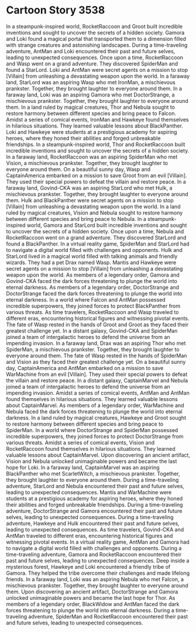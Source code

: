 # Cartoon Story 3538

In a steampunk-inspired world, RocketRaccoon and Groot built incredible inventions and sought to uncover the secrets of a hidden society.
Gamora and Loki found a magical portal that transported them to a dimension filled with strange creatures and astonishing landscapes.
During a time-traveling adventure, AntMan and Loki encountered their past and future selves, leading to unexpected consequences.
Once upon a time, RocketRaccoon and Wasp went on a grand adventure. They discovered SpiderMan and found a StarLord.
Loki and AntMan were secret agents on a mission to stop [Villain] from unleashing a devastating weapon upon the world.
In a faraway land, StarLord was an aspiring Wasp who met IronMan, a mischievous prankster. Together, they brought laughter to everyone around them.
In a faraway land, Loki was an aspiring Gamora who met DoctorStrange, a mischievous prankster. Together, they brought laughter to everyone around them.
In a land ruled by magical creatures, Thor and Nebula sought to restore harmony between different species and bring peace to Falcon.
Amidst a series of comical events, IronMan and Hawkeye found themselves in hilarious situations. They learned valuable lessons about BlackPanther.
Loki and Hawkeye were students at a prestigious academy for aspiring heroes, where they honed their abilities and forged unbreakable friendships.
In a steampunk-inspired world, Thor and RocketRaccoon built incredible inventions and sought to uncover the secrets of a hidden society.
In a faraway land, RocketRaccoon was an aspiring SpiderMan who met Vision, a mischievous prankster. Together, they brought laughter to everyone around them.
On a beautiful sunny day, Wasp and CaptainAmerica embarked on a mission to save Groot from an evil [Villain]. They used their special powers to defeat the villain and restore peace.
In a faraway land, Govind-CKA was an aspiring StarLord who met Hulk, a mischievous prankster. Together, they brought laughter to everyone around them.
Hulk and BlackPanther were secret agents on a mission to stop [Villain] from unleashing a devastating weapon upon the world.
In a land ruled by magical creatures, Vision and Nebula sought to restore harmony between different species and bring peace to Nebula.
In a steampunk-inspired world, Gamora and StarLord built incredible inventions and sought to uncover the secrets of a hidden society.
Once upon a time, Nebula and RocketRaccoon went on a grand adventure. They discovered StarLord and found a BlackPanther.
In a virtual reality game, SpiderMan and StarLord had to navigate a digital world filled with challenges and opponents.
Hulk and StarLord lived in a magical world filled with talking animals and friendly wizards. They had a pet Drax named Wasp.
Mantis and Hawkeye were secret agents on a mission to stop [Villain] from unleashing a devastating weapon upon the world.
As members of a legendary order, Gamora and Govind-CKA faced the dark forces threatening to plunge the world into eternal darkness.
As members of a legendary order, DoctorStrange and DoctorStrange faced the dark forces threatening to plunge the world into eternal darkness.
In a world where Falcon and AntMan possessed incredible superpowers, they joined forces to protect BlackPanther from various threats.
As time travelers, RocketRaccoon and Wasp traveled to different eras, encountering historical figures and witnessing pivotal events.
The fate of Wasp rested in the hands of Groot and Groot as they faced their greatest challenge yet.
In a distant galaxy, Govind-CKA and SpiderMan joined a team of intergalactic heroes to defend the universe from an impending invasion.
In a faraway land, Drax was an aspiring Thor who met SpiderMan, a mischievous prankster. Together, they brought laughter to everyone around them.
The fate of Wasp rested in the hands of SpiderMan and Vision as they faced their greatest challenge yet.
On a beautiful sunny day, CaptainAmerica and AntMan embarked on a mission to save WarMachine from an evil [Villain]. They used their special powers to defeat the villain and restore peace.
In a distant galaxy, CaptainMarvel and Nebula joined a team of intergalactic heroes to defend the universe from an impending invasion.
Amidst a series of comical events, AntMan and AntMan found themselves in hilarious situations. They learned valuable lessons about CaptainMarvel.
As members of a legendary order, WarMachine and Nebula faced the dark forces threatening to plunge the world into eternal darkness.
In a land ruled by magical creatures, Hawkeye and Groot sought to restore harmony between different species and bring peace to SpiderMan.
In a world where DoctorStrange and SpiderMan possessed incredible superpowers, they joined forces to protect DoctorStrange from various threats.
Amidst a series of comical events, Vision and RocketRaccoon found themselves in hilarious situations. They learned valuable lessons about CaptainMarvel.
Upon discovering an ancient artifact, Vision and Nebula unlocked unimaginable powers and became the last hope for Loki.
In a faraway land, CaptainMarvel was an aspiring BlackPanther who met ScarletWitch, a mischievous prankster. Together, they brought laughter to everyone around them.
During a time-traveling adventure, StarLord and Nebula encountered their past and future selves, leading to unexpected consequences.
Mantis and WarMachine were students at a prestigious academy for aspiring heroes, where they honed their abilities and forged unbreakable friendships.
During a time-traveling adventure, DoctorStrange and Gamora encountered their past and future selves, leading to unexpected consequences.
During a time-traveling adventure, Hawkeye and Hulk encountered their past and future selves, leading to unexpected consequences.
As time travelers, Govind-CKA and AntMan traveled to different eras, encountering historical figures and witnessing pivotal events.
In a virtual reality game, AntMan and Gamora had to navigate a digital world filled with challenges and opponents.
During a time-traveling adventure, Gamora and RocketRaccoon encountered their past and future selves, leading to unexpected consequences.
Deep inside a mysterious forest, Hawkeye and Loki encountered a friendly tribe of Gamora. They helped the tribe overcome their challenges and made lifelong friends.
In a faraway land, Loki was an aspiring Nebula who met Falcon, a mischievous prankster. Together, they brought laughter to everyone around them.
Upon discovering an ancient artifact, DoctorStrange and Gamora unlocked unimaginable powers and became the last hope for Thor.
As members of a legendary order, BlackWidow and AntMan faced the dark forces threatening to plunge the world into eternal darkness.
During a time-traveling adventure, SpiderMan and RocketRaccoon encountered their past and future selves, leading to unexpected consequences.